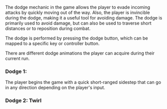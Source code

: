 The dodge mechanic in the game allows the player to evade incoming attacks by quickly moving out of the way. Also, the player is invincible during the dodge, making it a useful tool for avoiding damage. The dodge is primarily used to avoid damage, but can also be used to traverse short distances or to reposition during combat.

The dodge is performed by pressing the dodge button, which can be mapped to a specific key or controller button.

There are different dodge animations the player can acquire during their current run.

### Dodge 1: 

The player begins the game with a quick short-ranged sidestep that can go in any direction depending on the player's input.

### Dodge 2: Twirl

